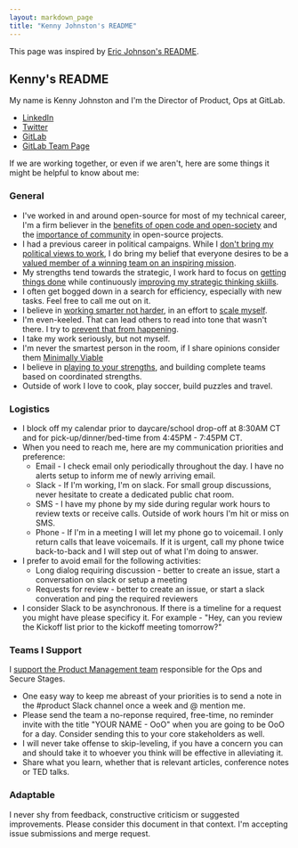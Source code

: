 ```yaml
---
layout: markdown_page
title: "Kenny Johnston's README"
---
```


This page was inspired by [Eric Johnson's README](https://about.gitlab.com/handbook/engineering/erics-readme/).

## Kenny's README
My name is Kenny Johnston and I'm the Director of Product, Ops at GitLab.
* [LinkedIn](https://www.linkedin.com/in/kencjohnston/)
* [Twitter](https://twitter.com/kencjohnston)
* [GitLab](https://gitlab.com/kencjohnston)
* [GitLab Team Page](https://about.gitlab.com/company/team/#kencjohnston)

If we are working together, or even if we aren't, here are some things it might be helpful to know about me:

### General 
* I've worked in and around open-source for most of my technical career, I'm a firm believer in the [benefits of open code and open-society](https://cyber.harvard.edu/works/lessig/opensocd1.pdf) and the [importance of community](https://thenewstack.io/power-community-open-source/) in open-source projects.
* I had a previous career in political campaigns. While I [don't bring my political views to work](https://about.gitlab.com/handbook/values/#diversity), I do bring my belief that everyone desires to be a [valued member of a winning team on an inspiring mission](https://blog.rackspace.com/whats-core-rackspace-core-values). 
* My strengths tend towards the strategic, I work hard to focus on [getting things done](https://en.wikipedia.org/wiki/Getting_Things_Done) while continuously [improving my strategic thinking skiills](https://hbr.org/2016/12/4-ways-to-improve-your-strategic-thinking-skills). 
* I often get bogged down in a search for efficiency, especially with new tasks. Feel free to call me out on it.
* I believe in [working smarter not harder](https://www.inc.com/john-rampton/work-smarter-not-harder-10-ways-to-be-more-effective-at-work.html), in an effort to [scale myself](https://firstround.com/review/our-6-must-reads-for-scaling-yourself-as-a-leader/). 
* I'm even-keeled. That can lead others to read into tone that wasn't there. I try to [prevent that from happening](https://www.fastcompany.com/3054178/5-ways-to-avoid-a-massive-email-misunderstanding).
* I take my work seriously, but not myself. 
* I'm never the smartest person in the room, if I share opinions consider them [Minimally Viable](https://about.gitlab.com/handbook/values/#iteration)
* I believe in [playing to your strengths](https://hbr.org/2005/01/how-to-play-to-your-strengths), and building complete teams based on coordinated strengths. 
* Outside of work I love to cook, play soccer, build puzzles and travel. 

### Logistics
* I block off my calendar prior to daycare/school drop-off at 8:30AM CT and for pick-up/dinner/bed-time from 4:45PM - 7:45PM CT.
* When you need to reach me, here are my communication priorities and preference:
    * Email - I check email only periodically throughout the day. I have no alerts setup to inform me of newly arriving email. 
    * Slack - If I'm working, I'm on slack. For small group discussions, never hesitate to create a dedicated public chat room. 
    * SMS - I have my phone by my side during regular work hours to review texts or receive calls. Outside of work hours I'm hit or miss on SMS.
    * Phone - If I'm in a meeting I will let my phone go to voicemail. I only return calls that leave voicemails. If it is urgent, call my phone twice back-to-back and I will step out of what I'm doing to answer.
* I prefer to avoid email for the following activities:
    * Long dialog requiring discussion - better to create an issue, start a conversation on slack or setup a meeting
    * Requests for review - better to create an issue, or start a slack converation and ping the required reviewers
* I consider Slack to be asynchronous. If there is a timeline for a request you might have please specificy it. For example - "Hey, can you review the Kickoff list prior to the kickoff meeting tomorrow?"

### Teams I Support
I [support the Product Management team](https://about.gitlab.com/company/team/org-chart/) responsible for the Ops and Secure Stages. 
* One easy way to keep me abreast of your priorities is to send a note in the #product Slack channel once a week and @ mention me. 
* Please send the team a no-reponse required, free-time, no reminder invite with the title "YOUR NAME - OoO" when you are going to be OoO for a day. Consider sending this to your core stakeholders as well.
* I will never take offense to skip-leveling, if you have a concern you can and should take it to whoever you think will be effective in alleviating it.
* Share what you learn, whether that is relevant articles, conference notes or TED talks.

### Adaptable
I never shy from feedback, constructive criticism or suggested improvements. Please consider this document in that context. I'm accepting issue submissions and merge request.
